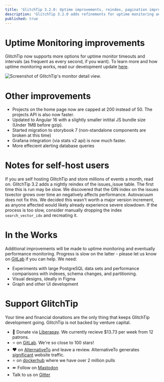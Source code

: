 ```yaml
---
title: 'GlitchTip 3.2.0: Uptime improvements, reindex, pagination improvements and optimizations'
description: 'GlitchTip 3.2.0 adds refinements for uptime monitoring and optimizations.'
published: true
---
```


# Uptime Monitoring improvements

GlitchTip now supports more options for uptime monitor timeouts and intervals (as frequent as every second, if you want). To learn more and how uptime monitoring works, read our development update [here](https://glitchtip.com/blog/2023-04-24-uptime-improvements). 

<div style="width: 800px; max-width: 100%; margin: 0 auto;">
    <picture>
        <source
            type="image/webp"
            srcset="
                /assets/screenshots/monitor-detail@1x.webp,
                /assets/screenshots/monitor-detail@2x.webp 2x,
                /assets/screenshots/monitor-detail@3x.webp 3x,
            "
        />
        <img
            src="/assets/screenshots/monitor-detail@1xpng"
            srcset="
                /assets/screenshots/monitor-detail@1x.png,
                /assets/screenshots/monitor-detail@2x.png 2x,
                /assets/screenshots/monitor-detail@3x.png 3x,
            "
            loading="lazy"
            alt="Screenshot of GlitchTip's monitor detail view."
        />
    </picture>
</div>

# Other improvements

- Projects on the home page now are capped at 200 instead of 50. The projects API is also now faster.
- Updated to Angular 16 with a slightly smaller initital JS bundle size (Under 1MB before gzip).
- Started migration to storybook 7 (non-standalone components are broken at this time)
- Grafana integration (via stats v2 api) is now much faster.
- More effecient alerting database queries

# Notes for self-host users

If you are self hosting GlitchTip and store millions of events a month, read on. GlitchTip 3.2 adds a nightly reindex of the issues_issue table. The first time this is run may be slow. We discovered that the GIN index on the issues tsvector grows over time an negatively affects performance. Autovacuum does not fix this. We decided this wasn't worth a major version increment, as anyone affected would likely already experience severe slowdown. If the process is too slow, consider manually dropping the index `search_vector_idx` and recreating it.

# In the Works

Additional improvements will be made to uptime monitoring and eventually performance monitoring. Progress is slow on the latter - please let us know on [GitLab](https://gitlab.com/glitchtip/glitchtip-backend/) if you can help. We need:

- Experiments with large PostgreSQL data sets and performance comparisons with indexes, schema changes, and partitioning.
- Visual designs, ideally in Figma
- Graph and other UI development

# Support GlitchTip

Your time and financial donations are the only thing that keeps GlitchTip development going. GlitchTip is not backed by venture capital.

- 💸 Donate via [Liberapay](https://en.liberapay.com/GlitchTip). We currently recieve $13.73 per week from 12 patrons.
- ⭐ on [GitLab](https://gitlab.com/glitchtip/glitchtip-backend/). We're so close to 100 stars!
- ❤️ on [AlternativeTo](https://alternativeto.net/software/glitchtip/about/) and leave a review. AlternativeTo generates [significant](https://plausible.io/glitchtip.com?period=30d) website traffic.
- ⭐ on [dockerhub](https://hub.docker.com/r/glitchtip/glitchtip) where we have over 2 million pulls
- ⏩ Follow on [Mastodon](https://mastodon.online/@glitchtip)
- Talk to us on [Gitter](https://app.gitter.im/#/room/#GlitchTip_community:gitter.im)
